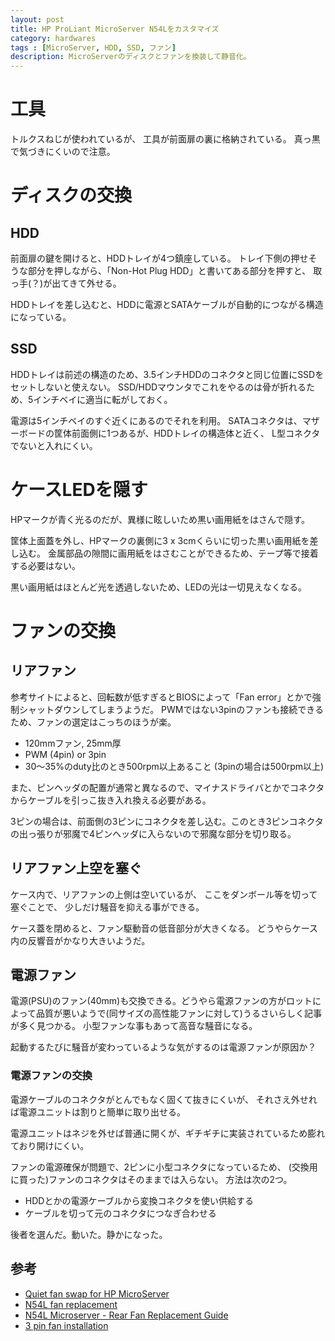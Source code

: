 ```yaml
---
layout: post
title: HP ProLiant MicroServer N54Lをカスタマイズ
category: hardwares
tags : [MicroServer, HDD, SSD, ファン]
description: MicroServerのディスクとファンを換装して静音化。
---
```

# 工具
トルクスねじが使われているが、
工具が前面扉の裏に格納されている。
真っ黒で気づきにくいので注意。

# ディスクの交換

## HDD
前面扉の鍵を開けると、HDDトレイが4つ鎮座している。
トレイ下側の押せそうな部分を押しながら、「Non-Hot Plug HDD」と書いてある部分を押すと、
取っ手(？)が出てきて外せる。

HDDトレイを差し込むと、HDDに電源とSATAケーブルが自動的につながる構造になっている。

## SSD
HDDトレイは前述の構造のため、3.5インチHDDのコネクタと同じ位置にSSDをセットしないと使えない。
SSD/HDDマウンタでこれをやるのは骨が折れるため、5インチベイに適当に転がしておく。

電源は5インチベイのすぐ近くにあるのでそれを利用。
SATAコネクタは、マザーボードの筐体前面側に1つあるが、HDDトレイの構造体と近く、
L型コネクタでないと入れにくい。

# ケースLEDを隠す
HPマークが青く光るのだが、異様に眩しいため黒い画用紙をはさんで隠す。

筐体上面蓋を外し、HPマークの裏側に3 x 3cmくらいに切った黒い画用紙を差し込む。
金属部品の隙間に画用紙をはさむことができるため、テープ等で接着する必要はない。

黒い画用紙はほとんど光を透過しないため、LEDの光は一切見えなくなる。

# ファンの交換

## リアファン
参考サイトによると、回転数が低すぎるとBIOSによって「Fan error」とかで強制シャットダウンしてしまうようだ。
PWMではない3pinのファンも接続できるため、ファンの選定はこっちのほうが楽。

- 120mmファン, 25mm厚
- PWM (4pin) or 3pin
- 30～35%のduty比のとき500rpm以上あること (3pinの場合は500rpm以上)

また、ピンヘッダの配置が通常と異なるので、マイナスドライバとかでコネクタからケーブルを引っこ抜き入れ換える必要がある。

3ピンの場合は、前面側の3ピンにコネクタを差し込む。このとき3ピンコネクタの出っ張りが邪魔で4ピンヘッダに入らないので邪魔な部分を切り取る。

## リアファン上空を塞ぐ
ケース内で、リアファンの上側は空いているが、
ここをダンボール等を切って塞ぐことで、
少しだけ騒音を抑える事ができる。

ケース蓋を閉めると、ファン駆動音の低音部分が大きくなる。
どうやらケース内の反響音がかなり大きいようだ。

## 電源ファン
電源(PSU)のファン(40mm)も交換できる。どうやら電源ファンの方がロットによって品質が悪いようで(同サイズの高性能ファンに対して)うるさいらしく記事が多く見つかる。
小型ファンな事もあって高音な騒音になる。

起動するたびに騒音が変わっているような気がするのは電源ファンが原因か？

### 電源ファンの交換
電源ケーブルのコネクタがとんでもなく固くて抜きにくいが、
それさえ外せれば電源ユニットは割りと簡単に取り出せる。

電源ユニットはネジを外せば普通に開くが、ギチギチに実装されているため膨れており開けにくい。

ファンの電源確保が問題で、2ピンに小型コネクタになっているため、
(交換用に買った)ファンのコネクタはそのままでは入らない。
方法は次の2つ。

- HDDとかの電源ケーブルから変換コネクタを使い供給する
- ケーブルを切って元のコネクタにつなぎ合わせる

後者を選んだ。動いた。静かになった。


## 参考
- [Quiet fan swap for HP MicroServer](http://www.silentpcreview.com/article1193-page7.html)
- [N54L fan replacement](https://www.reox.at/blog/posts/N54L_fan_replacement/)
- [N54L Microserver - Rear Fan Replacement Guide](http://homeservershow.com/forums/index.php?/topic/8668-n54l-microserver-rear-fan-replacement-guide/)
- [3 pin fan installation](http://forums.overclockers.co.uk/showpost.php?p=24671250&amp;postcount=6457)
